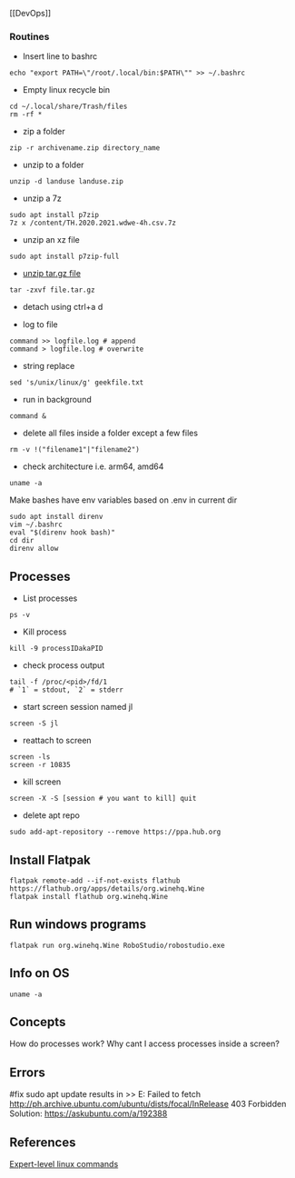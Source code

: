 [[DevOps]]

### Routines

* Insert line to bashrc
```
echo "export PATH=\"/root/.local/bin:$PATH\"" >> ~/.bashrc
```

* Empty linux recycle bin

```
cd ~/.local/share/Trash/files
rm -rf *
```
* zip a folder

```
zip -r archivename.zip directory_name
```
* unzip to a folder

```
unzip -d landuse landuse.zip
```

* unzip a 7z

```
sudo apt install p7zip
7z x /content/TH.2020.2021.wdwe-4h.csv.7z
```
* unzip an xz file
```
sudo apt install p7zip-full
```
* [unzip tar.gz file](https://www.tutorialrepublic.com/faq/how-to-extract-a-tar-gz-file-using-command-line-in-ubuntu.php)
```
tar -zxvf file.tar.gz
```
* detach using ctrl+a d

* log to file
```
command >> logfile.log # append
command > logfile.log # overwrite
```
* string replace
```
sed 's/unix/linux/g' geekfile.txt
```
* run in background
```
command &
```

* delete all files inside a folder except a few files
```
rm -v !("filename1"|"filename2")
```
* check architecture i.e. arm64, amd64
```
uname -a
```

Make bashes have env variables based on .env in current dir
```
sudo apt install direnv
vim ~/.bashrc
eval "$(direnv hook bash)"
cd dir
direnv allow
```


## Processes
* List processes
```
ps -v
```
* Kill process
```
kill -9 processIDakaPID
```
* check process output
```
tail -f /proc/<pid>/fd/1
# `1` = stdout, `2` = stderr
```


* start screen session named jl

```
screen -S jl
```
* reattach to screen

```
screen -ls
screen -r 10835
```

* kill screen
```
screen -X -S [session # you want to kill] quit
```
* delete apt repo
```
sudo add-apt-repository --remove https://ppa.hub.org
```

## Install Flatpak
```
flatpak remote-add --if-not-exists flathub https://flathub.org/apps/details/org.winehq.Wine
flatpak install flathub org.winehq.Wine

```

## Run windows programs
```
flatpak run org.winehq.Wine RoboStudio/robostudio.exe
```

## Info on OS
```
uname -a
```
## Concepts
How do processes work? Why cant I access processes inside a screen?

## Errors
#fix sudo apt update results in >> E: Failed to fetch http://ph.archive.ubuntu.com/ubuntu/dists/focal/InRelease 403 Forbidden
Solution: https://askubuntu.com/a/192388

## References
[Expert-level linux commands](https://peterlyons.com/leveling-up/)